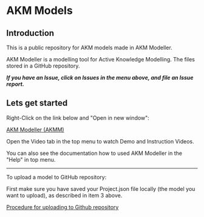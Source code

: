 # AKM Models

## Introduction

This is a public repository for AKM models made in AKM Modeller.

AKM Modeller is a modelling tool for Active Knowledge Modelling. The  files stored in a GitHub repository.

***If you have an Issue, click on Issues in the menu above, and file an Issue report.***

## Lets get started

Right-Click on the link below and "Open in new window":  

[AKM Modeller (AKMM)](https://akmmclient-beta.vercel.app/modelling) 


Open the Video tab in the top menu to watch Demo and Instruction Videos.

You can also see the documentation how to used AKM Modeller in the "Help" in top menu.

---

To upload a model to GitHub repository:

First make sure you have saved your Project.json file locally (the model you want to upload), as described in item 3 above.


[Procedure for uploading to Github repository](UploadModels.md)
